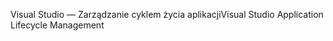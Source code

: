 <span data-ttu-id="29fc4-101">Visual Studio — Zarządzanie cyklem życia aplikacji</span><span class="sxs-lookup"><span data-stu-id="29fc4-101">Visual Studio Application Lifecycle Management</span></span>